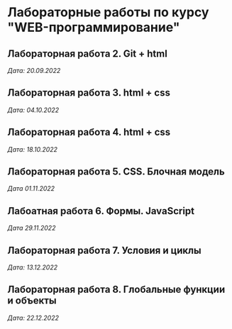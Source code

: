 # Лабораторные работы по курсу "WEB-программирование"

## Лабораторная работа 2. Git + html

*Дата: 20.09.2022*

## Лабораторная работа 3. html + css

*Дата: 04.10.2022*

## Лабораторная работа 4. html + css

*Дата: 18.10.2022*

## Лабораторная работа 5. CSS. Блочная модель 

*Дата 01.11.2022*

## Лабоатная работа 6. Формы. JavaScript

*Дата 29.11.2022*

## Лабораторная работа 7. Условия и циклы

*Дата: 13.12.2022*

## Лабораторная работа 8. Глобальные функции и объекты

*Дата: 22.12.2022*
